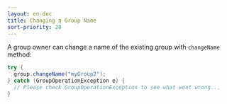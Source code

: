 ```yaml
---
layout: en-doc
title: Changing a Group Name
sort-priority: 20
---
```

A group owner can change a name of the existing group with `changeName` method:

```java
try {
  group.changeName("myGroup2");
} catch (GroupOperationException e) {
  // Please check GroupOperationException to see what went wrong...
}
```
